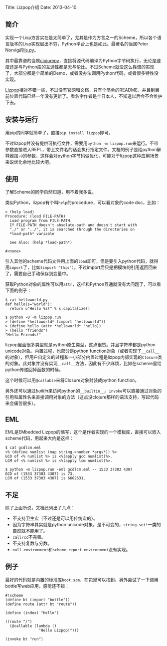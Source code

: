 Title: Lizpop介绍
Date: 2013-04-10

## 简介

实现一个Lisp方言实在是太简单了，尤其是作为方言之一的Scheme，所以各个语言版本的Lisp实现层出不穷，Python平台上也是如此。最著名的当属Peter Norvig的[lis.py](http://norvig.com/lispy.html)。

其中最靠谱的当属[clojurepy](https://github.com/halgari/clojure-py)，直接将源代码编译为Python字节码执行，无论是速度还是与Python库的互通性都是无与伦比。不过Scheme就没这么靠谱的实现了，大部分都是个简单的Demo，或者没办法调用Python代码，或者很多特性没实现。

[Lizpop](https://pypi.python.org/pypi/lizpop)相对不错一些，不过没有官网和文档，只有个简单的README，并且到目前位置代码已经一年没有更新了。看名字作者是个日本人，不知道以后会不会维护下去。

<!--more-->

## 安装与运行

用pip的同学就简单了，直接`pip install lizpop`即可。

不过lizpop并没有提供可执行文件，需要用`python -m lizpop.run`来运行。不带参数直接进入REPL，带上文件名的话会执行指定文件。文档的例子是给python解释器加`-O`的参数，这样会对python字节码做优化，可能对于lizpop这种应用场景来说优化余地比较大吧。

## 使用

了解Scheme的同学自然知道，用不着我多说。

类似Python，lizpop有个叫`help`的procedure，可以看对象的code doc，比如：

    > (help load)
    Procedure: (load FILE-PATH)
      Load program from FILE-PATH.
      If FILE-PATH doesn't absolute-path and doesn't start with
      "./" or "../", it is searched through the directories on
      *load-path* variable
    
      See Also: (help *load-path*)
    
    #<none>

引入其他的scheme代码文件用上面的`load`即可，但是要引入python代码，就得用`import`了，比如`(import "this")`。不过import后只是把模块的引用返回回来了，需要自己手动保存到变量中。

获取Python对象的属性可以用`attr`，这样和Python互通就没有大问题了，可以看下面的例子：

    $ cat helloworld.py
    def hello(s="world"):
      return u"Hello %s!" % s.capitalize()
    
    $ python -O -m lizpop.run
    > (define *helloworld* (import "helloworld"))
    > (define hello (attr *helloworld* 'hello))
    > (hello "friends")
    "Hello Friends!"

lizpop里面很多类型就是python原生类型，这点很赞。并且字符串都是python unicode对象。内置过程，也部分是python function对象（或者实现了`__call__`的对象），但用户自定义的过程和一小部分内置过程是lizpop内部实现的`Closure`类的对象。此对象并没有实现`__call__`方法，因此有不少麻烦，比如在scheme里给python传递回掉函数的时候。

这个时候可以用`@callable`来将Closure对象封装成python function。

另外还可以通过*builtin*来访问python的`__builtin__`。`invoke`可以直接通过对象的引用和属性名来直接调用对象的方法（这点没clojure那样的语法支持，写起代码来会痛苦很多）。

## EML

EML是EMbedded Lizpop的缩写，这个是作者实现的一个模板库，直接可以嵌入scheme代码，用起来大约是这样：

    $ cat gcdlcm.eml
    <% (define numlist (map string->number *args*)) %>
    GCD of <% numlist %> is <%(apply gcd numlist)%>.
    LCM of <% numlist %> is <%(apply lcm numlist)%>.
    
    $ python -m lizpop.run -eml gcdlcm.eml -- 1533 37303 4307
    GCD of (1533 37303 4307) is 73.
    LCM of (1533 37303 4307) is 6602631.

## 不足

除了上面所说，文档还列出了几点：

* 不支持卫生宏（不过还是可以用传统宏的）。
* 因为字符串其实就是python unicode对象，是不可变的，`string-set!`一类的自然就不能用了。
* `call/cc`不完善。
* 不支持复数与分数。
* `null-environment`和`scheme-report-environment`没有实现。

## 例子

最好的代码就是内置的标准库`boot.scm`，在包里可以找到。另外尝试了一下调用bottle写web应用，感觉还不错：

    #!scheme
    (define bt (import "bottle"))
    (define route (attr bt "route"))
    
    (define (index) "Hello")
    
    ((route "/")
      (@callable (lambda ()
                   "Hello Lizpop!")))
    
    (invoke bt "run")
